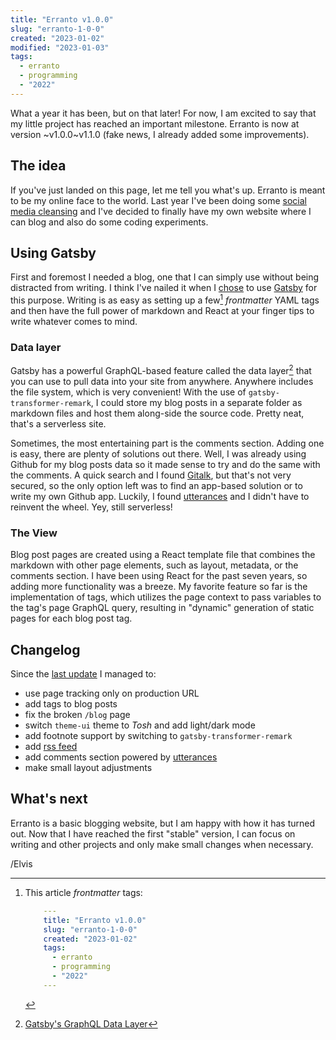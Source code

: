 ```yaml
---
title: "Erranto v1.0.0"
slug: "erranto-1-0-0"
created: "2023-01-02"
modified: "2023-01-03"
tags:
  - erranto
  - programming
  - "2022"
---
```


What a year it has been, but on that later! For now, I am excited to say that
my little project has reached an important milestone. Erranto is now at version
~v1.0.0~v1.1.0 (fake news, I already added some improvements).

## The idea

If you've just landed on this page, let me tell you what's up. Erranto is meant to
be my online face to the world. Last year I've been doing some [social media cleansing](/blog/social-media-cleansing)
and I've decided to finally have my own website where I can blog and also do some coding
experiments.

## Using Gatsby

First and foremost I needed a blog, one that I can simply use without being distracted
from writing. I think I've nailed it when I [chose](/blog/so-far-so-good/) to use [Gatsby](https://www.gatsbyjs.com/)
for this purpose. Writing is as easy as setting up a few[^1] _frontmatter_ YAML tags and then
have the full power of markdown and React at your finger tips to write whatever comes to mind.

### Data layer

Gatsby has a powerful GraphQL-based feature called the data layer[^2] that you can use to pull
data into your site from anywhere. Anywhere includes the file system, which is very convenient!
With the use of `gatsby-transformer-remark`, I could store my blog posts in a separate folder as
markdown files and host them along-side the source code. Pretty neat, that's a serverless site.

Sometimes, the most entertaining part is the comments section. Adding one is easy, there are
plenty of solutions out there. Well, I was already using Github for my blog posts data so it
made sense to try and do the same with the comments. A quick search and I found [Gitalk](https://github.com/gitalk/gitalk), but that's not very secured, so the only option left was to find an app-based solution or to write my
own Github app. Luckily, I found [utterances](https://utteranc.es/) and I didn't have to reinvent the wheel.
Yey, still serverless!

### The View

Blog post pages are created using a React template file that combines the markdown with other page elements,
such as layout, metadata, or the comments section. I have been using React for the past seven years, so adding
more functionality was a breeze. My favorite feature so far is the implementation of tags, which utilizes the
page context to pass variables to the tag's page GraphQL query, resulting in "dynamic" generation of static pages
for each blog post tag.

## Changelog

Since the [last update](/blog/so-far-so-good) I managed to:

- use page tracking only on production URL
- add tags to blog posts
- fix the broken `/blog` page
- switch `theme-ui` theme to _Tosh_ and add light/dark mode
- add footnote support by switching to `gatsby-transformer-remark`
- add [rss feed](/rss.xml)
- add comments section powered by [utterances](https://utteranc.es/)
- make small layout adjustments

## What's next

Erranto is a basic blogging website, but I am happy with how it has turned out. Now that I have reached the
first "stable" version, I can focus on writing and other projects and only make small changes when necessary.

/Elvis

[^1]: This article _frontmatter_ tags:

    ```YAML
        ---
        title: "Erranto v1.0.0"
        slug: "erranto-1-0-0"
        created: "2023-01-02"
        tags:
          - erranto
          - programming
          - "2022"
        ---
    ```

[^2]: [Gatsby's GraphQL Data Layer](https://www.gatsbyjs.com/docs/reference/graphql-data-layer/)
